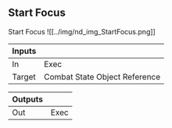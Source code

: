 ## Start Focus
Start Focus
![[../img/nd_img_StartFocus.png]]

|Inputs||
|--|--|
| In | Exec |
| Target | Combat State Object Reference |

|Outputs||
|--|--|
| Out | Exec |
